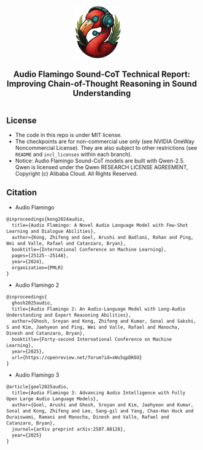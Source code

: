 
<div align="center" style="display: flex; justify-content: center; align-items: center; text-align: center;">
  <a href="https://github.com/NVIDIA/audio-flamingo" style="margin-right: 20px; text-decoration: none; display: flex; align-items: center;">
    <img src="static/logo-no-bg.png" alt="Audio Flamingo 3 🔥🚀🔥" width="120">
  </a>
</div>
<div align="center" style="display: flex; justify-content: center; align-items: center; text-align: center;">
    <h2>
    Audio Flamingo Sound-CoT Technical Report: Improving Chain-of-Thought Reasoning in Sound Understanding
    </h2>
</div>


## License

- The code in this repo is under MIT license.
- The checkpoints are for non-commercial use only (see NVIDIA OneWay Noncommercial License). They are also subject to other restrictions (see ``` README``` and ```incl_licenses``` within each branch).
- Notice: Audio Flamingo Sound-CoT models are built with Qwen-2.5. Qwen is licensed under the Qwen RESEARCH LICENSE AGREEMENT, Copyright (c) Alibaba Cloud. All Rights Reserved.


## Citation

- Audio Flamingo
```
@inproceedings{kong2024audio,
  title={Audio Flamingo: A Novel Audio Language Model with Few-Shot Learning and Dialogue Abilities},
  author={Kong, Zhifeng and Goel, Arushi and Badlani, Rohan and Ping, Wei and Valle, Rafael and Catanzaro, Bryan},
  booktitle={International Conference on Machine Learning},
  pages={25125--25148},
  year={2024},
  organization={PMLR}
}
```

- Audio Flamingo 2
```
@inproceedings{
  ghosh2025audio,
  title={Audio Flamingo 2: An Audio-Language Model with Long-Audio Understanding and Expert Reasoning Abilities},
  author={Ghosh, Sreyan and Kong, Zhifeng and Kumar, Sonal and Sakshi, S and Kim, Jaehyeon and Ping, Wei and Valle, Rafael and Manocha, Dinesh and Catanzaro, Bryan},
  booktitle={Forty-second International Conference on Machine Learning},
  year={2025},
  url={https://openreview.net/forum?id=xWu5qpDK6U}
}
```

- Audio Flamingo 3
```
@article{goel2025audio,
  title={Audio Flamingo 3: Advancing Audio Intelligence with Fully Open Large Audio Language Models},
  author={Goel, Arushi and Ghosh, Sreyan and Kim, Jaehyeon and Kumar, Sonal and Kong, Zhifeng and Lee, Sang-gil and Yang, Chao-Han Huck and Duraiswami, Ramani and Manocha, Dinesh and Valle, Rafael and Catanzaro, Bryan},
  journal={arXiv preprint arXiv:2507.08128},
  year={2025}
}
```
